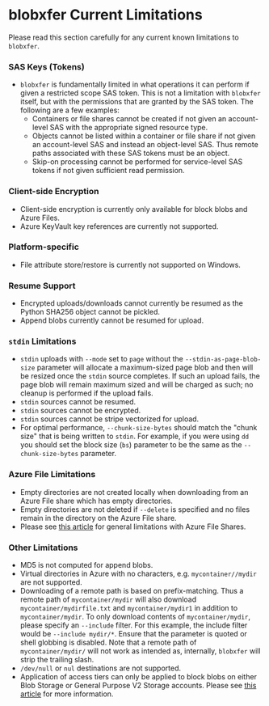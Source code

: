# blobxfer Current Limitations
Please read this section carefully for any current known limitations to
`blobxfer`.

### SAS Keys (Tokens)
* `blobxfer` is fundamentally limited in what operations it can perform
if given a restricted scope SAS token. This is not a limitation with
`blobxfer` itself, but with the permissions that are granted by the SAS
token. The following are a few examples:
    * Containers or file shares cannot be created if not given an
      account-level SAS with the appropriate signed resource type.
    * Objects cannot be listed within a container or file share if not given
      an account-level SAS and instead an object-level SAS. Thus remote
      paths associated with these SAS tokens must be an object.
    * Skip-on processing cannot be performed for service-level SAS tokens
      if not given sufficient read permission.

### Client-side Encryption
* Client-side encryption is currently only available for block blobs and
Azure Files.
* Azure KeyVault key references are currently not supported.

### Platform-specific
* File attribute store/restore is currently not supported on Windows.

### Resume Support
* Encrypted uploads/downloads cannot currently be resumed as the Python
SHA256 object cannot be pickled.
* Append blobs currently cannot be resumed for upload.

### `stdin` Limitations
* `stdin` uploads with `--mode` set to `page` without the
`--stdin-as-page-blob-size` parameter will allocate a maximum-sized page
blob and then will be resized once the `stdin` source completes. If such
an upload fails, the page blob will remain maximum sized and will be
charged as such; no cleanup is performed if the upload fails.
* `stdin` sources cannot be resumed.
* `stdin` sources cannot be encrypted.
* `stdin` sources cannot be stripe vectorized for upload.
* For optimal performance, `--chunk-size-bytes` should match the "chunk size"
that is being written to `stdin`. For example, if you were using `dd` you
should set the block size (`bs`) parameter to be the same as the
`--chunk-size-bytes` parameter.

### Azure File Limitations
* Empty directories are not created locally when downloading from an Azure
File share which has empty directories.
* Empty directories are not deleted if `--delete` is specified and no files
remain in the directory on the Azure File share.
* Please see [this article](https://msdn.microsoft.com/en-us/library/azure/dn744326.aspx)
for general limitations with Azure File Shares.

### Other Limitations
* MD5 is not computed for append blobs.
* Virtual directories in Azure with no characters, e.g. `mycontainer//mydir`
are not supported.
* Downloading of a remote path is based on prefix-matching. Thus a remote path
of `mycontainer/mydir` will also download `mycontainer/mydirfile.txt` and
`mycontainer/mydir1` in addition to `mycontainer/mydir`. To only download
contents of `mycontainer/mydir`, please specify an `--include` filter. For
this example, the include filter would be `--include mydir/*`. Ensure that
the parameter is quoted or shell globbing is disabled. Note that a
remote path of `mycontainer/mydir/` will not work as intended as, internally,
`blobxfer` will strip the trailing slash.
* `/dev/null` or `nul` destinations are not supported.
* Application of access tiers can only be applied to block blobs on either
Blob Storage or General Purpose V2 Storage accounts. Please see
[this article](https://docs.microsoft.com/en-us/azure/storage/blobs/storage-blob-storage-tiers)
for more information.
